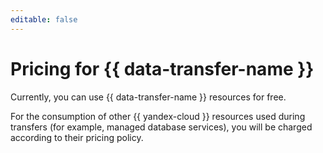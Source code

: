 ```yaml
---
editable: false
---
```


# Pricing for {{ data-transfer-name }}

Currently, you can use {{ data-transfer-name }} resources for free.

For the consumption of other {{ yandex-cloud }} resources used during transfers (for example, managed database services), you will be charged according to their pricing policy.
